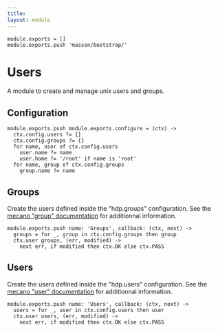 ```yaml
---
title: 
layout: module
---
```


    module.exports = []
    module.exports.push 'masson/bootstrap/'

# Users

A module to create and manage unix users and groups.

## Configuration

    module.exports.push module.exports.configure = (ctx) ->
      ctx.config.users ?= {}
      ctx.config.groups ?= {}
      for name, user of ctx.config.users
        user.name ?= name
        user.home ?= '/root' if name is 'root'
      for name, group of ctx.config.groups
        group.name ?= name

## Groups

Create the users defined inside the "hdp.groups" configuration. See the
[mecano "group" documentation][mecano_group] for additionnal information.

    module.exports.push name: 'Groups', callback: (ctx, next) ->
      groups = for _, group in ctx.config.groups then group
      ctx.user groups, (err, modified) ->
        next err, if modified then ctx.OK else ctx.PASS

## Users

Create the users defined inside the "hdp.users" configuration. See the
[mecano "user" documentation][mecano_user] for additionnal information.

    module.exports.push name: 'Users', callback: (ctx, next) ->
      users = for _, user in ctx.config.users then user
      ctx.user users, (err, modified) ->
        next err, if modified then ctx.OK else ctx.PASS

[mecano_group]: https://github.com/wdavidw/node-mecano/blob/master/src/group.coffee.md
[mecano_user]: https://github.com/wdavidw/node-mecano/blob/master/src/user.coffee.md
